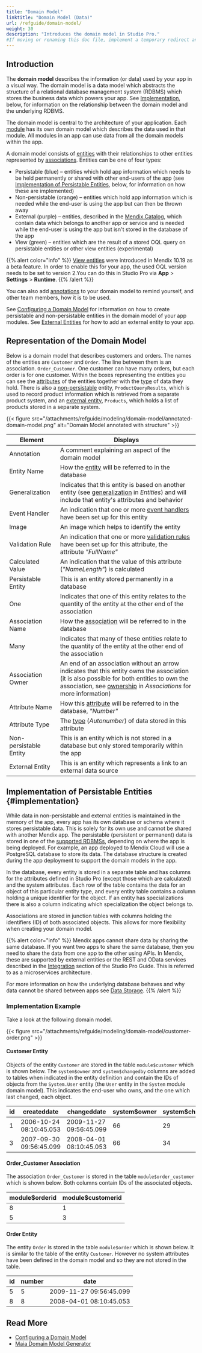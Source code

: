 ```yaml
---
title: "Domain Model"
linktitle: "Domain Model (Data)"
url: /refguide/domain-model/
weight: 30
description: "Introduces the domain model in Studio Pro."
#If moving or renaming this doc file, implement a temporary redirect and let the respective team know they should update the URL in the product. See Mapping to Products for more details.
---
```


## Introduction

The **domain model** describes the information (or data) used by your app in a visual way. The domain model is a data model which abstracts the structure of a relational database management system (RDBMS) which stores the business data which powers your app. See [Implementation](#implementation), below, for information on the relationship between the domain model and the underlying RDBMS.

The domain model is central to the architecture of your application. Each [module](/refguide/modules/) has its own domain model which describes the data used in that module. All modules in an app can use data from all the domain models within the app.

A domain model consists of [entities](/refguide/entities/) with their relationships to other entities represented by [associations](/refguide/associations/). Entities can be one of four types:

* Persistable (blue) – entities which hold app information which needs to be held permanently or shared with other end-users of the app (see [Implementation of Persistable Entities](#implementation), below, for information on how these are implemented)
* Non-persistable (orange) – entities which hold app information which is needed while the end-user is using the app but can then be thrown away
* External (purple) – entities, described in the [Mendix Catalog](/catalog/), which contain data which belongs to another app or service and is needed while the end-user is using the app but isn't stored in the database of the app
* View (green) – entities which are the result of a stored OQL query on persistable entities or other view entities (experimental)

{{% alert color="info" %}}
[View entities](/refguide/view-entities) were introduced in Mendix 10.19 as a beta feature. In order to enable this for your app, the used OQL version needs to be set to version 2.You can do this in Studio Pro via **App** > **Settings** > **Runtime**.
{{% /alert %}}

You can also add [annotations](/refguide/annotations/) to your domain model to remind yourself, and other team members, how it is to be used.

See [Configuring a Domain Model](/refguide/configuring-a-domain-model/) for information on how to create persistable and non-persistable entities in the domain model of your app modules. See [External Entities](/refguide/external-entities/) for how to add an external entity to your app.

## Representation of the Domain Model

Below is a domain model that describes customers and orders. The names of the entities are `Customer` and `Order`. The line between them is an association. `Order_Customer`. One customer can have many orders, but each order is for one customer. Within the boxes representing the entities you can see the [attributes](/refguide/attributes/) of the entities together with the [type](/refguide/attributes/#type) of data they hold. There is also a [non-persistable](/refguide/persistability/) entity, `ProductQueryResults`, which is used to record product information which is retrieved from a separate product system, and an [external entity](/refguide/external-entities/), `Products`, which holds a list of products stored in a separate system.

{{< figure src="/attachments/refguide/modeling/domain-model/annotated-domain-model.png" alt="Domain Model annotated with structure" >}}

| Element | Displays |
| --- | --- |
| Annotation | A comment explaining an aspect of the domain model |
| Entity Name | How the [entity](/refguide/entities/) will be referred to in the database |
| Generalization | Indicates that this entity is based on another entity (see [generalization](/refguide/entities/#generalization) in *Entities*) and will include that entity's attributes and behavior |
| Event Handler | An indication that one or more [event handlers](/refguide/event-handlers/) have been set up for this entity |
| Image | An image which helps to identify the entity |
| Validation Rule | An indication that one or more [validation rules](/refguide/validation-rules/) have been set up for this attribute, the attribute *"FullName"* |
| Calculated Value | An indication that the value of this attribute (*"NameLength"*) is calculated |
| Persistable Entity | This is an entity stored permanently in a database |
| One | Indicates that one of this entity relates to the quantity of the entity at the other end of the association |
| Association Name | How the [association](/refguide/associations/) will be referred to in the database |
| Many | Indicates that many of these entities relate to the quantity of the entity at the other end of the association |
| Association Owner | An end of an association without an arrow indicates that this entity owns the association (it is also possible for both entities to own the association, see [ownership](/refguide/associations/#ownership) in *Associations* for more information) |
| Attribute Name | How this [attribute](/refguide/attributes/) will be referred to in the database, *"Number"* |
| Attribute Type | The [type](/refguide/attributes/#type) (*Autonumber*) of data stored in this attribute |
| Non-persistable Entity | This is an entity which is not stored in a database but only stored temporarily within the app |
| External Entity | This is an entity which represents a link to an external data source |

## Implementation of Persistable Entities {#implementation}

While data in non-persistable and external entities is maintained in the memory of the app, every app has its own database or schema where it stores persistable data. This is solely for its own use and cannot be shared with another Mendix app. The persistable (persistent or permanent) data is stored in one of the [supported RDBMSs](/refguide/system-requirements/#databases), depending on where the app is being deployed. For example, an app deployed to Mendix Cloud will use a PostgreSQL database to store its data. The database structure is created during the app deployment to support the domain models in the app.

In the database, every entity is stored in a separate table and has columns for the attributes defined in Studio Pro (except those which are calculated) and the system attributes. Each row of the table contains the data for an object of this particular entity type, and every entity table contains a column holding a unique identifier for the object. If an entity has specializations there is also a column indicating which specialization the object belongs to.

Associations are stored in junction tables with columns holding the identifiers (ID) of both associated objects. This allows for more flexibility when creating your domain model.

{{% alert color="info" %}}
Mendix apps cannot share data by sharing the same database. If you want two apps to share the same database, then you need to share the data from one app to the other using APIs. In Mendix, these are supported by external entities or the REST and OData services described in the [Integration](/refguide/integration/) section of the Studio Pro Guide. This is referred to as a microservices architecture.

For more information on how the underlying database behaves and why data cannot be shared between apps see [Data Storage](/refguide/data-storage/).
{{% /alert %}}

### Implementation Example

Take a look at the following domain model.

{{< figure src="/attachments/refguide/modeling/domain-model/customer-order.png" >}}

#### Customer Entity

Objects of the entity `Customer` are stored in the table `module$customer` which is shown below. The `system$owner` and `system$changedby` columns are added to tables when indicated in the entity definition and contain the IDs of objects from the `System.User` entity (the `User` entity in the `System` module domain model). This indicates the end-user who owns, and the one which last changed, each object.

| id | createddate | changeddate | system$owner | system$changedby | fullname |
| --- | --- | --- | --- | --- | --- |
| 1 | 2006-10-24 08:10:45.053 | 2009-11-27 09:56:45.099 | 66 | 29 | Steve Jobs |
| 3 | 2007-09-30 09:56:45.099 | 2008-04-01 08:10:45.053 | 66 | 34 | Bill Gates |

#### Order_Customer Association

The association `Order_Customer` is stored in the table `module$order_customer` which is shown below. Both columns contain IDs of the associated objects.

| module$orderid | module$customerid |
| --- | --- |
| 8 | 1 |
| 5 | 3 |

#### Order Entity

The entity `Order` is stored in the table `module$order` which is shown below. It is similar to the table of the entity `Customer`. However no system attributes have been defined in the domain model and so they are not stored in the table.

| id | number | date |
| --- | --- | --- |
| 5 | 5 | 2009-11-27 09:56:45.099 |
| 8 | 8 | 2008-04-01 08:10:45.053 |

## Read More

* [Configuring a Domain Model](/refguide/configuring-a-domain-model/)
* [Maia Domain Model Generator](/refguide/domain-model-generator/)

